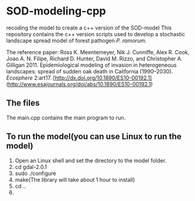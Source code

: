 # SOD-modeling-cpp
recoding the model to create a c++ version of the SOD-model
This repository contains the c++ version scripts used to develop a stochastic landscape spread model of forest pathogen *P. ramorum*.

The reference paper: Ross K. Meentemeyer, Nik J. Cunniffe, Alex R. Cook, Joao A. N. Filipe, Richard D. Hunter, David M. Rizzo, and Christopher A. Gilligan 2011. Epidemiological modeling of invasion in heterogeneous landscapes: spread of sudden oak death in California (1990–2030). *Ecosphere* 2:art17. [http://dx.doi.org/10.1890/ES10-00192.1] (http://www.esajournals.org/doi/abs/10.1890/ES10-00192.1) 

## The files
The main.cpp contains the main program to run.

## To run the model(you can use Linux to run the model)
1.  Open an Linux shell and set the directory to the model folder.
2.  cd gdal-2.0.1
3.  sudo ./configure
4.  make(The library will take about 1 hour to install)
5.  cd ..
6.  
